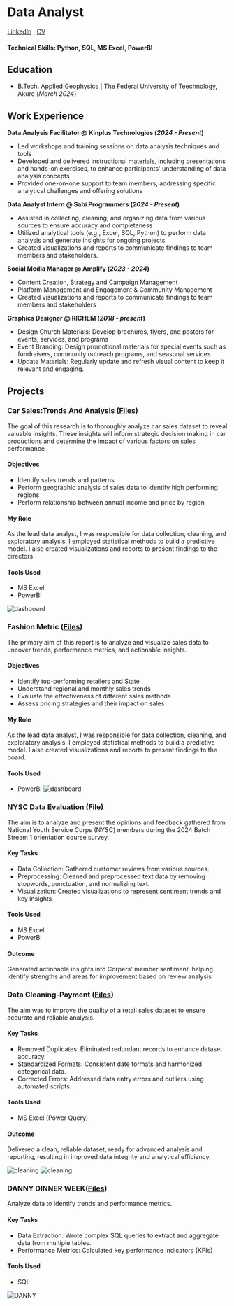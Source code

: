 # Data Analyst 
[Linkedln](https://www.linkedin.com/in/benjamin-adeniyi-84336021a/) , [CV](https://drive.google.com/file/d/1iCzuKWNvBr3xXOKHcKW_M77KSf58x99T/view?usp=sharing) 

#### Technical Skills: Python, SQL, MS Excel, PowerBI

## Education 			        		
- B.Tech. Applied Geophysics | The Federal University of Teechnology, Akure (_March 2024_)

## Work Experience
**Data Analysis Facilitator @ Kinplus Technologies (_2024 - Present_)**
- Led workshops and training sessions on data analysis techniques and tools
- Developed and delivered instructional materials, including presentations and hands-on exercises, to enhance participants' understanding of data analysis concepts
- Provided one-on-one support to team members, addressing specific analytical challenges and offering solutions

**Data Analyst Intern @ Sabi Programmers (_2024 - Present_)**
- Assisted in collecting, cleaning, and organizing data from various sources to ensure accuracy and completeness
- Utilized analytical tools (e.g., Excel, SQL, Python) to perform data analysis and generate insights for ongoing projects
- Created visualizations and reports to communicate findings to team members and stakeholders.

**Social Media Manager @ Amplify (_2023 - 2024_)**
- Content Creation, Strategy and Campaign Management
- Platform Management and Engagement & Community Management
- Created visualizations and reports to communicate findings to team members and stakeholders

**Graphics Designer @ RICHEM (_2018 - present_)**
- Design Church Materials: Develop brochures, flyers, and posters for events, services, and programs
- Event Branding: Design promotional materials for special events such as fundraisers, community outreach programs, and seasonal services
- Update Materials: Regularly update and refresh visual content to keep it relevant and engaging.

  
## Projects
### Car Sales:Trends And Analysis ([Files](https://drive.google.com/drive/folders/1_evVvioLyGotZ7QaLHPc9o14-P6fU1_N))

The goal of this research is to thoroughly analyze car sales dataset to reveal valuable insights. These insights will inform strategic decision making in car productions and determine the impact of various factors on sales performance 
#### Objectives
- Identify sales trends and patterns
- Perform geographic analysis of sales data to identify high performing regions
- Perform relationship between annual income and price by region
  
#### My Role
As the lead data analyst, I was responsible for data collection, cleaning, and exploratory analysis. I employed statistical methods to build a predictive model. I also created visualizations and reports to present findings to the directors.

#### Tools Used
- MS Excel
- PowerBI

![dashboard](DASHBOARD.jpg)

### Fashion Metric  ([Files](https://drive.google.com/drive/folders/1LoihGf4wOzdDVg-qqYQzGvpfQFXs-xIX))

The primary aim of this report is to analyze and visualize sales data to uncover trends, performance metrics, and actionable insights.

#### Objectives
- Identify top-performing retailers and State
- Understand regional and monthly sales trends
- Evaluate the effectiveness of different sales methods
- Assess pricing strategies and their impact on sales
  
#### My Role
As the lead data analyst, I was responsible for data collection, cleaning, and exploratory analysis. I employed statistical methods to build a predictive model. I also created visualizations and reports to present findings to the board.

#### Tools Used
- PowerBI
  ![dashboard](N,FASHION.png)
  
### NYSC Data Evaluation ([File](https://drive.google.com/drive/folders/1itLjB3nIVSMvKq6ZorcbVlNxxj_w1iWS))
The aim is to analyze and present the opinions and feedback gathered from National Youth Service Corps (NYSC) members during the 2024 Batch Stream 1 orientation course survey. 
#### Key Tasks
- Data Collection: Gathered customer reviews from various sources.
- Preprocessing: Cleaned and preprocessed text data by removing stopwords, punctuation, and normalizing text.
- Visualization: Created visualizations to represent sentiment trends and key insights
  
#### Tools Used
- MS Excel
- PowerBI
  
#### Outcome
Generated actionable insights into Corpers' member sentiment, helping identify strengths and areas for improvement based on review analysis



### Data Cleaning-Payment ([Files](https://drive.google.com/drive/folders/1eLb3tvhhf2dR6_tkY0VrJ-gm65OjnjlA))
The aim was to improve the quality of a retail sales dataset to ensure accurate and reliable analysis.
#### Key Tasks
- Removed Duplicates: Eliminated redundant records to enhance dataset accuracy.
- Standardized Formats: Consistent date formats and harmonized categorical data.
- Corrected Errors: Addressed data entry errors and outliers using automated scripts.
  
#### Tools Used
-  MS Excel (Power Query)
  
#### Outcome
Delivered a clean, reliable dataset, ready for advanced analysis and reporting, resulting in improved data integrity and analytical efficiency.

![cleaning](B4.png)
![cleaning](af.png)

### DANNY DINNER WEEK([Files](https://drive.google.com/drive/folders/1qF3_MtzcEQXNX8O0SACtdIBJodff20B))
Analyze data to identify trends and performance metrics.
#### Key Tasks
- Data Extraction: Wrote complex SQL queries to extract and aggregate data from multiple tables.
- Performance Metrics: Calculated key performance indicators (KPIs)

#### Tools Used
- SQL
  
![DANNY](DANNY.png)





